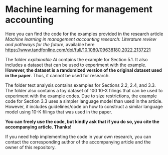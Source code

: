 # Machine learning for management accounting
Here you can find the code for the examples provided in the research article *Machine learning in management accounting research: Literature review and pathways for the future*, available here https://www.tandfonline.com/doi/full/10.1080/09638180.2022.2137221

The folder *explainable AI* contains the example for Section 5.1. It also includes a dataset that can be used to experiment with the example. **However, the dataset is a randomized version of the original dataset used in the paper**. Thus, it cannot be used for research.

The folder text analysis contains examples for Sections 2.2, 2.4, and 3.3. The folder also contains a toy dataset of 100 10-X filings that can be used to experiment with the example codes. Due to size restrictions, the example code for Section 3.3 uses a simpler language model than used in the article. However, it includes guidelines/code on how to construct a similar language model using 10-K filings that was used in the paper.

**You can freely use the code, but kindly ask that if you do so, you cite the accompanying article. Thanks!**

If you need help implementing the code in your own research, you can contact the corresponding author of the accompanying article and the owner of this repository.
